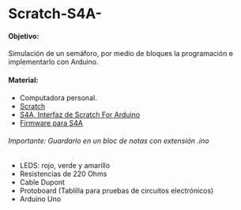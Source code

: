 # Scratch-S4A-

#### Objetivo:

Simulación de un semáforo, por medio de bloques la programación e implementarlo con Arduino.

#### Material:

* Computadora personal.
* [Scratch](https://scratch.mit.edu/scratch_1.4/)
* [S4A, Interfaz de Scratch For Arduino](http://s4a.cat/index_es.html)
* [Firmware para S4A](http://vps34736.ovh.net/S4A/S4AFirmware16.ino)
###### Importante: Guardarlo en un bloc de notas con extensión .ino
* LEDS: rojo, verde y amarillo
* Resistencias de 220 Ohms
* Cable Dupont
* Protoboard (Tablilla para pruebas de circuitos electrónicos)
* Arduino Uno
